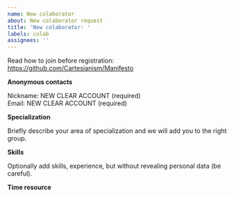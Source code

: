```yaml
---
name: New colaborator
about: New colaborator request
title: 'New colaborator: '
labels: colab
assignees: ''
---
```


Read how to join before registration: https://github.com/Cartesianism/Manifesto

**Anonymous contacts**

Niсkname: NEW CLEAR ACCOUNT (required)  
Email: NEW CLEAR ACCOUNT (required)  

**Specialization**

Briefly describe your area of specialization and we will add you to the right group.

**Skills**

Optionally add skills, experience, but without revealing personal data (be careful).

**Time resource**
